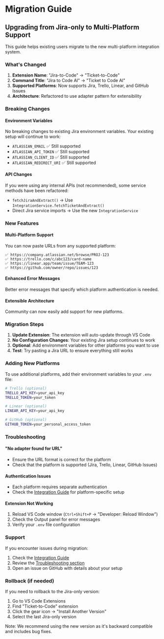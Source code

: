 # Migration Guide

## Upgrading from Jira-only to Multi-Platform Support

This guide helps existing users migrate to the new multi-platform integration system.

### What's Changed

1. **Extension Name**: "Jira-to-Code" → "Ticket-to-Code"
2. **Command Title**: "Jira to Code AI" → "Ticket to Code AI"
3. **Supported Platforms**: Now supports Jira, Trello, Linear, and GitHub Issues
4. **Architecture**: Refactored to use adapter pattern for extensibility

### Breaking Changes

#### Environment Variables
No breaking changes to existing Jira environment variables. Your existing setup will continue to work:
- `ATLASSIAN_EMAIL` ✅ Still supported
- `ATLASSIAN_API_TOKEN` ✅ Still supported
- `ATLASSIAN_CLIENT_ID` ✅ Still supported
- `ATLASSIAN_REDIRECT_URI` ✅ Still supported

#### API Changes
If you were using any internal APIs (not recommended), some service methods have been refactored:
- `fetchJiraAndExtract()` → Use `IntegrationService.fetchTicketAndExtract()`
- Direct Jira service imports → Use the new `IntegrationService`

### New Features

#### Multi-Platform Support
You can now paste URLs from any supported platform:
```
✅ https://company.atlassian.net/browse/PROJ-123
✅ https://trello.com/c/abc123/card-name
✅ https://linear.app/team/issue/TEAM-123
✅ https://github.com/owner/repo/issues/123
```

#### Enhanced Error Messages
Better error messages that specify which platform authentication is needed.

#### Extensible Architecture
Community can now easily add support for new platforms.

### Migration Steps

1. **Update Extension**: The extension will auto-update through VS Code
2. **No Configuration Changes**: Your existing Jira setup continues to work
3. **Optional**: Add environment variables for other platforms you want to use
4. **Test**: Try pasting a Jira URL to ensure everything still works

### Adding New Platforms

To use additional platforms, add their environment variables to your `.env` file:

```bash
# Trello (optional)
TRELLO_API_KEY=your_api_key
TRELLO_TOKEN=your_token

# Linear (optional)
LINEAR_API_KEY=your_api_key

# GitHub (optional)
GITHUB_TOKEN=your_personal_access_token
```

### Troubleshooting

#### "No adapter found for URL"
- Ensure the URL format is correct for the platform
- Check that the platform is supported (Jira, Trello, Linear, GitHub Issues)

#### Authentication Issues
- Each platform requires separate authentication
- Check the [Integration Guide](./INTEGRATIONS.md) for platform-specific setup

#### Extension Not Working
1. Reload VS Code window (`Ctrl+Shift+P` → "Developer: Reload Window")
2. Check the Output panel for error messages
3. Verify your `.env` file configuration

### Support

If you encounter issues during migration:
1. Check the [Integration Guide](./INTEGRATIONS.md)
2. Review the [Troubleshooting section](./INTEGRATIONS.md#error-handling)
3. Open an issue on GitHub with details about your setup

### Rollback (if needed)

If you need to rollback to the Jira-only version:
1. Go to VS Code Extensions
2. Find "Ticket-to-Code" extension
3. Click the gear icon → "Install Another Version"
4. Select the last Jira-only version

Note: We recommend using the new version as it's backward compatible and includes bug fixes.